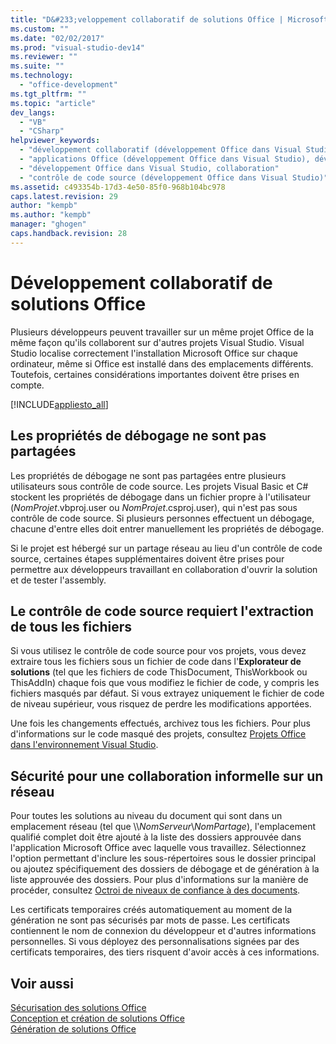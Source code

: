 ```yaml
---
title: "D&#233;veloppement collaboratif de solutions Office | Microsoft Docs"
ms.custom: ""
ms.date: "02/02/2017"
ms.prod: "visual-studio-dev14"
ms.reviewer: ""
ms.suite: ""
ms.technology: 
  - "office-development"
ms.tgt_pltfrm: ""
ms.topic: "article"
dev_langs: 
  - "VB"
  - "CSharp"
helpviewer_keywords: 
  - "développement collaboratif (développement Office dans Visual Studio)"
  - "applications Office (développement Office dans Visual Studio), développement collaboratif"
  - "développement Office dans Visual Studio, collaboration"
  - "contrôle de code source (développement Office dans Visual Studio)"
ms.assetid: c493354b-17d3-4e50-85f0-968b104bc978
caps.latest.revision: 29
author: "kempb"
ms.author: "kempb"
manager: "ghogen"
caps.handback.revision: 28
---
```

# D&#233;veloppement collaboratif de solutions Office
  Plusieurs développeurs peuvent travailler sur un même projet Office de la même façon qu'ils collaborent sur d'autres projets Visual Studio.  Visual Studio localise correctement l'installation Microsoft Office sur chaque ordinateur, même si Office est installé dans des emplacements différents.  Toutefois, certaines considérations importantes doivent être prises en compte.  
  
 [!INCLUDE[appliesto_all](../vsto/includes/appliesto-all-md.md)]  
  
## Les propriétés de débogage ne sont pas partagées  
 Les propriétés de débogage ne sont pas partagées entre plusieurs utilisateurs sous contrôle de code source.  Les projets Visual Basic et C\# stockent les propriétés de débogage dans un fichier propre à l'utilisateur \(*NomProjet*.vbproj.user ou *NomProjet*.csproj.user\), qui n'est pas sous contrôle de code source.  Si plusieurs personnes effectuent un débogage, chacune d'entre elles doit entrer manuellement les propriétés de débogage.  
  
 Si le projet est hébergé sur un partage réseau au lieu d'un contrôle de code source, certaines étapes supplémentaires doivent être prises pour permettre aux développeurs travaillant en collaboration d'ouvrir la solution et de tester l'assembly.  
  
## Le contrôle de code source requiert l'extraction de tous les fichiers  
 Si vous utilisez le contrôle de code source pour vos projets, vous devez extraire tous les fichiers sous un fichier de code dans l'**Explorateur de solutions** \(tel que les fichiers de code ThisDocument, ThisWorkbook ou ThisAddIn\) chaque fois que vous modifiez le fichier de code, y compris les fichiers masqués par défaut.  Si vous extrayez uniquement le fichier de code de niveau supérieur, vous risquez de perdre les modifications apportées.  
  
 Une fois les changements effectués, archivez tous les fichiers.  Pour plus d'informations sur le code masqué des projets, consultez [Projets Office dans l'environnement Visual Studio](../vsto/office-projects-in-the-visual-studio-environment.md).  
  
## Sécurité pour une collaboration informelle sur un réseau  
 Pour toutes les solutions au niveau du document qui sont dans un emplacement réseau \(tel que \\\\*NomServeur*\\*NomPartage*\), l'emplacement qualifié complet doit être ajouté à la liste des dossiers approuvée dans l'application Microsoft Office avec laquelle vous travaillez.  Sélectionnez l'option permettant d'inclure les sous\-répertoires sous le dossier principal ou ajoutez spécifiquement des dossiers de débogage et de génération à la liste approuvée des dossiers.  Pour plus d'informations sur la manière de procéder, consultez [Octroi de niveaux de confiance à des documents](../vsto/granting-trust-to-documents.md).  
  
 Les certificats temporaires créés automatiquement au moment de la génération ne sont pas sécurisés par mots de passe.  Les certificats contiennent le nom de connexion du développeur et d'autres informations personnelles.  Si vous déployez des personnalisations signées par des certificats temporaires, des tiers risquent d'avoir accès à ces informations.  
  
## Voir aussi  
 [Sécurisation des solutions Office](../vsto/securing-office-solutions.md)   
 [Conception et création de solutions Office](../vsto/designing-and-creating-office-solutions.md)   
 [Génération de solutions Office](../vsto/building-office-solutions.md)  
  
  